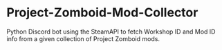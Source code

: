 # Project-Zomboid-Mod-Collector
Python Discord bot using the SteamAPI to fetch Workshop ID and Mod ID info from a given collection of Project Zomboid mods.
